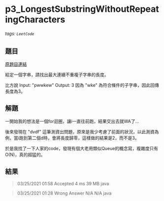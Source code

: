 # p3_LongestSubstringWithoutRepeatingCharacters

###### tags: `LeetCode`

## 題目
[原題目連結](https://leetcode.com/problems/longest-substring-without-repeating-characters/)

給定一個字串，請找出最大連續不重複子字串的長度。

比方說
Input: "pwwkew"
Output: 3
因為 "wke" 為符合條件的子字串，因此回傳長度為3。

## 解題

一開始我的想法是一個for迴圈，讓i一直往前跑，結果交出去就WA了...

後來發現在 "dvdf" 這筆測資出問題，原來是我少考慮了前面的狀況，以此測資為例，當i跑到第二個d時，會將長度歸零，這樣做的結果是2，而不是3。

於是我找了一下人家的code，發現有個大老用類似Queue的概念寫，複雜度只有O(N)，真的超猛的。

## 結果
> 03/25/2021 01:58	Accepted	4 ms	39 MB	java

> 03/25/2021 01:28	Wrong Answer	N/A	N/A	java